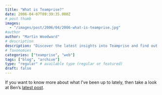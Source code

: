 ```yaml
---
title: "What is Teamprise?"
date: 2006-04-07T09:39:35.000Z
# post thumb
images:
  - "/images/post/2006/04/2006-what-is-teamprise.jpg"
#author
author: "Martin Woodward"
# description
description: "Discover the latest insights into Teamprise and find out what I've been up to in Ben’s recent blog post."
# Taxonomies
categories: ["teamprise", "web"]
tags: ["blog", "archive"]
type: "regular" # available type (regular or featured)
draft: false
---
```

If you want to know more about what I’ve been up to lately, then take a look at Ben’s [latest post](http://www.benpryor.com/blog/index.php?/archives/10-What-is-Teamprise.html).